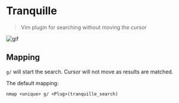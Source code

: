 # Tranquille

> Vim plugin for searching without moving the cursor

![gif](https://media.giphy.com/media/4TrV3sgpKNICCYAYXa/giphy.gif)


## Mapping

`g/` will start the search. Cursor will not move as results are matched.

The default mapping:

```vim
nmap <unique> g/ <Plug>(tranquille_search)
```
